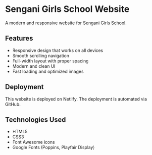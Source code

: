 # Sengani Girls School Website

A modern and responsive website for Sengani Girls School.

## Features
- Responsive design that works on all devices
- Smooth scrolling navigation
- Full-width layout with proper spacing
- Modern and clean UI
- Fast loading and optimized images

## Deployment

This website is deployed on Netlify. The deployment is automated via GitHub.

## Technologies Used
- HTML5
- CSS3
- Font Awesome icons
- Google Fonts (Poppins, Playfair Display)
